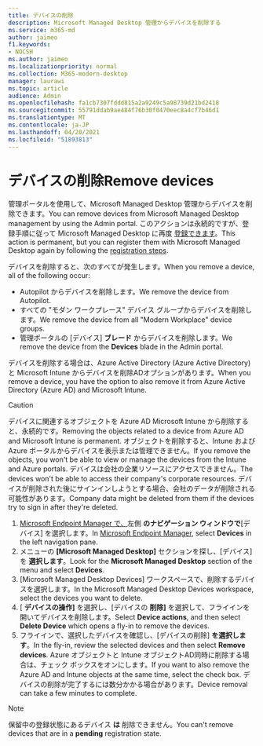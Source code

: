 ```yaml
---
title: デバイスの削除
description: Microsoft Managed Desktop 管理からデバイスを削除する
ms.service: m365-md
author: jaimeo
f1.keywords:
- NOCSH
ms.author: jaimeo
ms.localizationpriority: normal
ms.collection: M365-modern-desktop
manager: laurawi
ms.topic: article
audience: Admin
ms.openlocfilehash: fa1cb7307fddd815a2a9249c5a98739d21bd2418
ms.sourcegitcommit: 55791ddab9ae484f76b30f0470eec8a4cf7b46d1
ms.translationtype: MT
ms.contentlocale: ja-JP
ms.lasthandoff: 04/20/2021
ms.locfileid: "51893813"
---
```

# <a name="remove-devices"></a><span data-ttu-id="95c67-103">デバイスの削除</span><span class="sxs-lookup"><span data-stu-id="95c67-103">Remove devices</span></span>

<span data-ttu-id="95c67-104">管理ポータルを使用して、Microsoft Managed Desktop 管理からデバイスを削除できます。</span><span class="sxs-lookup"><span data-stu-id="95c67-104">You can remove devices from Microsoft Managed Desktop management by using the Admin portal.</span></span> <span data-ttu-id="95c67-105">このアクションは永続的ですが、登録手順に従って Microsoft Managed Desktop に再度 [登録できます](../get-started/register-devices-self.md)。</span><span class="sxs-lookup"><span data-stu-id="95c67-105">This action is permanent, but you can register them with Microsoft Managed Desktop again by following the [registration steps](../get-started/register-devices-self.md).</span></span>

<span data-ttu-id="95c67-106">デバイスを削除すると、次のすべてが発生します。</span><span class="sxs-lookup"><span data-stu-id="95c67-106">When you remove a device, all of the following occur:</span></span>

- <span data-ttu-id="95c67-107">Autopilot からデバイスを削除します。</span><span class="sxs-lookup"><span data-stu-id="95c67-107">We remove the device from Autopilot.</span></span>
- <span data-ttu-id="95c67-108">すべての "モダン ワークプレース" デバイス グループからデバイスを削除します。</span><span class="sxs-lookup"><span data-stu-id="95c67-108">We remove the device from  all "Modern Workplace" device groups.</span></span>
- <span data-ttu-id="95c67-109">管理ポータルの [デバイス] **ブレード** からデバイスを削除します。</span><span class="sxs-lookup"><span data-stu-id="95c67-109">We remove the device from the **Devices** blade in the Admin portal.</span></span>

<span data-ttu-id="95c67-110">デバイスを削除する場合は、Azure Active Directory (Azure Active Directory) と Microsoft Intune からデバイスを削除ADオプションがあります。</span><span class="sxs-lookup"><span data-stu-id="95c67-110">When you remove a device, you have the option to also remove it from Azure Active Directory (Azure AD) and Microsoft Intune.</span></span>
 
> [!CAUTION]
> <span data-ttu-id="95c67-111">デバイスに関連するオブジェクトを Azure AD Microsoft Intune から削除すると、永続的です。</span><span class="sxs-lookup"><span data-stu-id="95c67-111">Removing the objects related to a device from Azure AD and Microsoft Intune is permanent.</span></span> <span data-ttu-id="95c67-112">オブジェクトを削除すると、Intune および Azure ポータルからデバイスを表示または管理できません。</span><span class="sxs-lookup"><span data-stu-id="95c67-112">If you remove the objects, you won't be able to view or manage the devices from the Intune and Azure portals.</span></span> <span data-ttu-id="95c67-113">デバイスは会社の企業リソースにアクセスできません。</span><span class="sxs-lookup"><span data-stu-id="95c67-113">The devices won't be able to access their company's corporate resources.</span></span> <span data-ttu-id="95c67-114">デバイスが削除された後にサインインしようとする場合、会社のデータが削除される可能性があります。</span><span class="sxs-lookup"><span data-stu-id="95c67-114">Company data might be deleted from them if the devices try to sign in after they're deleted.</span></span>

1. <span data-ttu-id="95c67-115">[Microsoft Endpoint Manager で、](https://endpoint.microsoft.com/)左側 **のナビゲーション ウィンドウで**[デバイス] を選択します。</span><span class="sxs-lookup"><span data-stu-id="95c67-115">In [Microsoft Endpoint Manager](https://endpoint.microsoft.com/), select **Devices** in the left navigation pane.</span></span>
2. <span data-ttu-id="95c67-116">メニューの **[Microsoft Managed Desktop]** セクションを探し、[デバイス] を **選択します**。</span><span class="sxs-lookup"><span data-stu-id="95c67-116">Look for the **Microsoft Managed Desktop** section of the menu and select **Devices**.</span></span>
3. <span data-ttu-id="95c67-117">[Microsoft Managed Desktop Devices] ワークスペースで、削除するデバイスを選択します。</span><span class="sxs-lookup"><span data-stu-id="95c67-117">In the Microsoft Managed Desktop Devices workspace, select the devices you want to delete.</span></span>
4. <span data-ttu-id="95c67-118">[ **デバイスの操作]** を選択し、[デバイスの **削除]** を選択して、フライインを開いてデバイスを削除します。</span><span class="sxs-lookup"><span data-stu-id="95c67-118">Select **Device actions**, and then select **Delete Device** which opens a fly-in to remove the devices.</span></span>
5. <span data-ttu-id="95c67-119">フライインで、選択したデバイスを確認し、[デバイスの削除] **を選択します**。</span><span class="sxs-lookup"><span data-stu-id="95c67-119">In the fly-in, review the selected devices and then select **Remove devices**.</span></span> <span data-ttu-id="95c67-120">Azure オブジェクトと Intune オブジェクトAD同時に削除する場合は、チェック ボックスをオンにします。</span><span class="sxs-lookup"><span data-stu-id="95c67-120">If you want to also remove the Azure AD and Intune objects at the same time, select the check box.</span></span> <span data-ttu-id="95c67-121">デバイスの削除が完了するには数分かかる場合があります。</span><span class="sxs-lookup"><span data-stu-id="95c67-121">Device removal can take a few minutes to complete.</span></span>

> [!NOTE]
> <span data-ttu-id="95c67-122">保留中の登録状態にあるデバイス **は** 削除できません。</span><span class="sxs-lookup"><span data-stu-id="95c67-122">You can't remove devices that are in a **pending** registration state.</span></span>